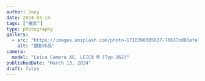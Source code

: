 ```yaml
---
author: Joey
date: 2024-03-14
tags: ["摄影"]
type: photography
gallery:
  - src: "https://images.unsplash.com/photo-1710398605637-70637b083efe?ixid=M3w4MjA3NjB8MHwxfGFsbHx8fHx8fHx8fDE3NjEyNjE1Njh8&ixlib=rb-4.1.0?ixlib=rb-4.1.0&auto=format&fit=crop&w=1200&q=80"
    alt: "摄影作品"
camera:
  model: "Leica Camera AG, LEICA M (Typ 262)"
publishedDate: "March 13, 2024"
draft: false
---
```

